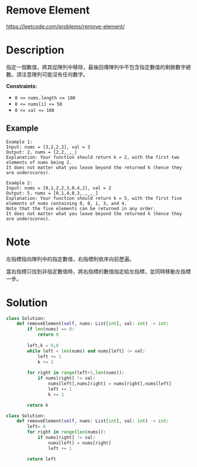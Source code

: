 # **Remove Element**

https://leetcode.com/problems/remove-element/

# Description

指定一個數值，將其從陣列中移除，最後回傳陣列中不包含指定數值的剩餘數字總數。須注意陣列可能沒有任何數字。

**Constraints:**

- `0 <= nums.length <= 100`
- `0 <= nums[i] <= 50`
- `0 <= val <= 100`

## Example

```
Example 1:
Input: nums = [3,2,2,3], val = 3
Output: 2, nums = [2,2,_,_]
Explanation: Your function should return k = 2, with the first two elements of nums being 2.
It does not matter what you leave beyond the returned k (hence they are underscores).

Example 2:
Input: nums = [0,1,2,2,3,0,4,2], val = 2
Output: 5, nums = [0,1,4,0,3,_,_,_]
Explanation: Your function should return k = 5, with the first five elements of nums containing 0, 0, 1, 3, and 4.
Note that the five elements can be returned in any order.
It does not matter what you leave beyond the returned k (hence they are underscores).
```

# Note

左指標指向陣列中的指定數值，右指標則依序向前歷遍。

當右指標只找到非指定數值時，將右指標的數值指定給左指標，並同時移動左指標一步。

# Solution

```python
class Solution:
    def removeElement(self, nums: List[int], val: int) -> int:
        if len(nums) == 0:
            return 0
        
        left,k = 0,0
        while left < len(nums) and nums[left] != val:
            left += 1
            k += 1
        
        for right in range(left+1,len(nums)):
            if nums[right] != val:
                nums[left],nums[right] = nums[right],nums[left]
                left += 1
                k += 1

        return k
```

```python
class Solution:
    def removeElement(self, nums: List[int], val: int) -> int:
        left= 0
        for right in range(len(nums)):
            if nums[right] != val:
                nums[left] = nums[right]
                left += 1

        return left
```